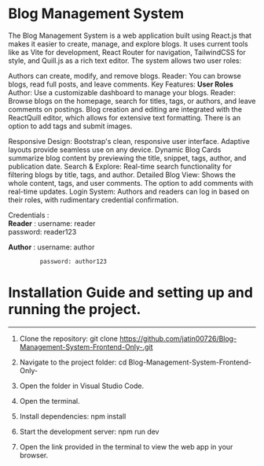 # Blog Management System
The Blog Management System is a web application built using React.js that makes it easier to create, manage, and explore blogs. It uses current tools like as Vite for development, React Router for navigation, TailwindCSS for style, and Quill.js as a rich text editor. The system allows two user roles:

Authors can create, modify, and remove blogs.
Reader: You can browse blogs, read full posts, and leave comments.
Key Features: **User Roles**
Author: Use a customizable dashboard to manage your blogs.
Reader: Browse blogs on the homepage, search for titles, tags, or authors, and leave comments on postings.
Blog creation and editing are integrated with the ReactQuill editor, which allows for extensive text formatting. There is an option to add tags and submit images.


Responsive Design: Bootstrap's clean, responsive user interface. Adaptive layouts provide seamless use on any device.
Dynamic Blog Cards summarize blog content by previewing the title, snippet, tags, author, and publication date.
Search & Explore: Real-time search functionality for filtering blogs by title, tags, and author.
Detailed Blog View: Shows the whole content, tags, and user comments. The option to add comments with real-time updates.
Login System: Authors and readers can log in based on their roles, with rudimentary credential confirmation. 


Credentials :  
**Reader** : username: reader  
             password: reader123

         
**Author** : username: author
             
             password: author123 
        


# Installation Guide and setting up and running the project.
------------------------------------------------------------------

1. Clone the repository: git clone https://github.com/jatin00726/Blog-Management-System-Frontend-Only-.git

2. Navigate to the project folder: cd Blog-Management-System-Frontend-Only-

3. Open the folder in Visual Studio Code.

4. Open the terminal.

5. Install dependencies: npm install

6. Start the development server: npm run dev

7. Open the link provided in the terminal to view the web app in your browser.







